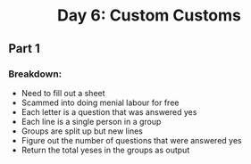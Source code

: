 <h1 align="center">Day 6: Custom Customs</h1>

## Part 1
### Breakdown:
- Need to fill out a sheet
- Scammed into doing menial labour for free
- Each letter is a question that was answered yes
- Each line is a single person in a group
- Groups are split up but new lines
- Figure out the number of questions that were answered yes
- Return the total yeses in the groups as output
